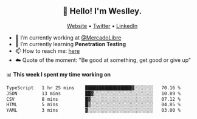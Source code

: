 <h2 align="center">👋 Hello! I'm Weslley.</h2>
<p align="center">
  <a href="http://weslleyneri.com.br">Website</a> •
  <a href="https://twitter.com/Weslley_Neri">Twitter</a> •
  <a href="https://www.linkedin.com/in/weslley-neri-3658908b">LinkedIn</a>
</p>


- 🔭 I’m currently working at [@MercadoLibre](https://github.com/mercadolibre)
- 🌱 I’m currently learning **Penetration Testing**
- 📫 How to reach me: [here](mailto:weslley39@gmail.com)
- ☁️ Quote of the moment: "Be good at something, get good or give up"

📊 **This week I spent my time working on**
<!--START_SECTION:waka-->

```txt
TypeScript   1 hr 25 mins    █████████████████▓░░░░░░░   70.16 %
JSON         13 mins         ██▓░░░░░░░░░░░░░░░░░░░░░░   10.89 %
CSV          8 mins          █▓░░░░░░░░░░░░░░░░░░░░░░░   07.12 %
HTML         5 mins          █▒░░░░░░░░░░░░░░░░░░░░░░░   04.85 %
YAML         3 mins          ▓░░░░░░░░░░░░░░░░░░░░░░░░   03.00 %
```

<!--END_SECTION:waka-->

<!-- Inspired by https://github.com/gruselhaus/gruselhaus -->